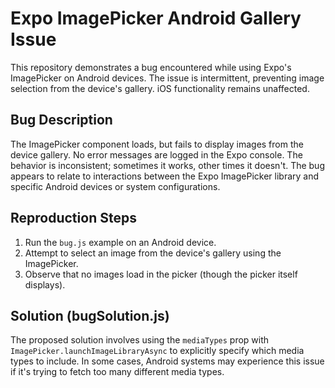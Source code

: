 # Expo ImagePicker Android Gallery Issue

This repository demonstrates a bug encountered while using Expo's ImagePicker on Android devices. The issue is intermittent, preventing image selection from the device's gallery.  iOS functionality remains unaffected.

## Bug Description

The ImagePicker component loads, but fails to display images from the device gallery. No error messages are logged in the Expo console.  The behavior is inconsistent; sometimes it works, other times it doesn't.  The bug appears to relate to interactions between the Expo ImagePicker library and specific Android devices or system configurations. 

## Reproduction Steps

1. Run the `bug.js` example on an Android device.
2. Attempt to select an image from the device's gallery using the ImagePicker.
3. Observe that no images load in the picker (though the picker itself displays).

## Solution (bugSolution.js)

The proposed solution involves using the `mediaTypes` prop with `ImagePicker.launchImageLibraryAsync` to explicitly specify which media types to include. In some cases, Android systems may experience this issue if it's trying to fetch too many different media types.
